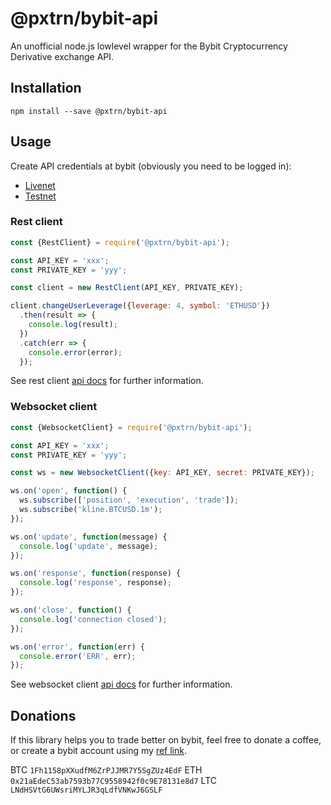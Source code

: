 # @pxtrn/bybit-api

An unofficial node.js lowlevel wrapper for the Bybit Cryptocurrency Derivative
exchange API.


## Installation

`npm install --save @pxtrn/bybit-api`


## Usage

Create API credentials at bybit (obviously you need to be logged in):
- [Livenet](https://bybit.com/app/user/api-management)
- [Testnet](https://testnet.bybit.com/app/user/api-management)


### Rest client

```js
const {RestClient} = require('@pxtrn/bybit-api');

const API_KEY = 'xxx';
const PRIVATE_KEY = 'yyy';

const client = new RestClient(API_KEY, PRIVATE_KEY);

client.changeUserLeverage({leverage: 4, symbol: 'ETHUSD'})
  .then(result => {
    console.log(result);
  })
  .catch(err => {
    console.error(error);
  });
```

See rest client [api docs](./doc/rest-client.md) for further information.


### Websocket client

```js
const {WebsocketClient} = require('@pxtrn/bybit-api');

const API_KEY = 'xxx';
const PRIVATE_KEY = 'yyy';

const ws = new WebsocketClient({key: API_KEY, secret: PRIVATE_KEY});

ws.on('open', function() {
  ws.subscribe(['position', 'execution', 'trade']);
  ws.subscribe('kline.BTCUSD.1m');
});

ws.on('update', function(message) {
  console.log('update', message);
});

ws.on('response', function(response) {
  console.log('response', response);
});

ws.on('close', function() {
  console.log('connection closed');
});

ws.on('error', function(err) {
  console.error('ERR', err);
});
```

See websocket client [api docs](./doc/websocket-client.md) for further information.


## Donations

If this library helps you to trade better on bybit, feel free to donate a coffee,
or create a bybit account using my [ref link](https://www.bybit.com/app/register?ref=j8q5l).

BTC `1Fh1158pXXudfM6ZrPJJMR7Y5SgZUz4EdF`
ETH `0x21aEdeC53ab7593b77C9558942f0c9E78131e8d7`
LTC `LNdHSVtG6UWsriMYLJR3qLdfVNKwJ6GSLF`
